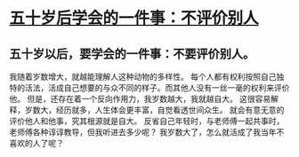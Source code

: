 # [ 五十岁后学会的一件事：不评价别人](https://github.com/ajchen01/Gitblog/issues/2)

## 五十岁以后，要学会的一件事：不要评价别人。
我随着岁数增大，就越能理解人这种动物的多样性。
每个人都有权利按照自己独特的活法，活成自己想要的与众不同的样子。而其他人没有一丝一毫的权利来评价他。
但是，还存在着一个反向作用力，我岁数越大，我就越自大。
这很容易解释，岁数大，经历就多，人生体会更丰富，自觉看透世间众生。
就会有意无意的评价他人和他事，究其根源就是自大。
反省自己年轻时，与老师傅一起共事时，老师傅各种谆谆教导，但我听进去多少呢？
我岁数大了，怎么就活成了我当年不喜欢的人了呢？